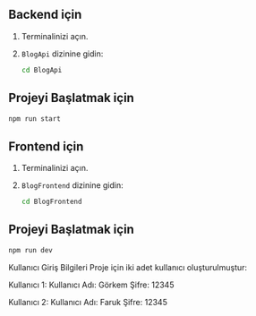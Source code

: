 ## Backend için 

1. Terminalinizi açın.
2. `BlogApi` dizinine gidin:

   ```bash
   cd BlogApi

## Projeyi Başlatmak için 

   ```bash
   npm run start
   ```

## Frontend için 
1. Terminalinizi açın.
2. `BlogFrontend` dizinine gidin:

   ```bash
   cd BlogFrontend

## Projeyi Başlatmak için 

   ```bash
   npm run dev
   ```

Kullanıcı Giriş Bilgileri
Proje için iki adet kullanıcı oluşturulmuştur:

Kullanıcı 1:
Kullanıcı Adı: Görkem
Şifre: 12345

Kullanıcı 2:
Kullanıcı Adı: Faruk
Şifre: 12345
